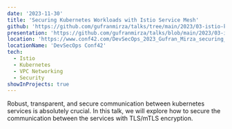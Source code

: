 ```yaml
---
date: '2023-11-30'
title: 'Securing Kubernetes Workloads with Istio Service Mesh'
github: 'https://github.com/gufranmirza/talks/tree/main/2023/03-istio-kube-security'
presentation: 'https://github.com/gufranmirza/talks/blob/main/2023/03-istio-kube-security/slides/Securing-Cloud-Native-Workloads-with-Istio-devsecopsconf-2023.pptx.pdf'
location: 'https://www.conf42.com/DevSecOps_2023_Gufran_Mirza_securing_kubernetes_istio_service_mesh'
locationName: 'DevSecOps Conf42'
tech:
  - Istio
  - Kubernetes
  - VPC Networking
  - Security
showInProjects: true
---
```


Robust, transparent, and secure communication between kubernetes services is absolutely crucial. In this talk, we will explore how to secure the communication between the services with TLS/mTLS encryption.
